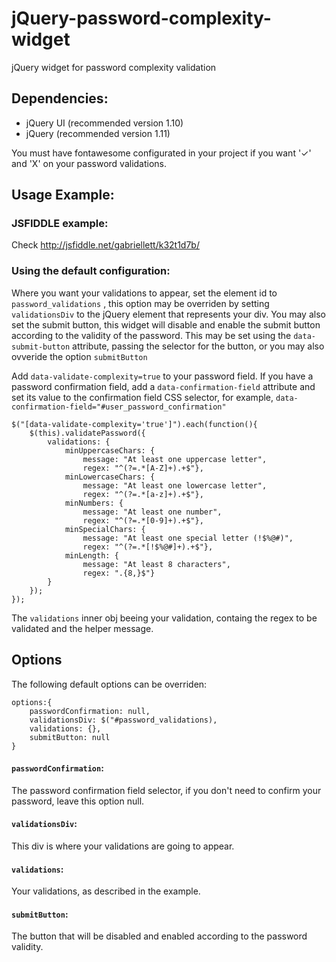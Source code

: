 # jQuery-password-complexity-widget

jQuery widget for password complexity validation

## Dependencies:

* jQuery UI (recommended version 1.10)
* jQuery (recommended version 1.11)

You must have fontawesome configurated in your project if you want '✓' and 'X' on your password validations.

## Usage Example:

### JSFIDDLE example:

Check http://jsfiddle.net/gabriellett/k32t1d7b/

### Using the default configuration:

Where you want your validations to appear, set the element id to `password_validations` , this option may be overriden by setting `validationsDiv` to the jQuery element that represents your div. You may also set the submit button, this widget will disable and enable the submit button according to the validity of the password. This may be set using the `data-submit-button` attribute, passing the selector for the button, or you may also ovveride the option `submitButton`

Add `data-validate-complexity=true` to your password field. If you have a password confirmation field, add a `data-confirmation-field` attribute and set its value to the confirmation field CSS selector, for example, `data-confirmation-field="#user_password_confirmation"`

	$("[data-validate-complexity='true']").each(function(){
		$(this).validatePassword({
			validations: {
				minUppercaseChars: {
					message: "At least one uppercase letter",
					regex: "^(?=.*[A-Z]+).+$"},
				minLowercaseChars: {
					message: "At least one lowercase letter",
					regex: "^(?=.*[a-z]+).+$"},
				minNumbers: {
					message: "At least one number",
					regex: "^(?=.*[0-9]+).+$"},
				minSpecialChars: {
					message: "At least one special letter (!$%@#)",
					regex: "^(?=.*[!$%@#]+).+$"},
				minLength: {
					message: "At least 8 characters",
					regex: ".{8,}$"}
			}
		});
	});

The `validations` inner obj beeing your validation, containg the regex to be validated and the helper message.

## Options


The following default options can be overriden:

	options:{
		passwordConfirmation: null,
		validationsDiv: $("#password_validations),
		validations: {},
		submitButton: null
	}

#### `passwordConfirmation`:

The password confirmation field selector, if you don't need to confirm your password, leave this option null.

#### `validationsDiv`:

This div is where your validations are going to appear.

#### `validations`:

Your validations, as described in the example.

#### `submitButton`:

The button that will be disabled and enabled according to the password validity.




